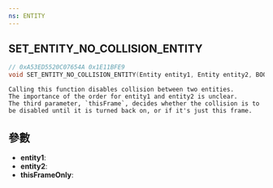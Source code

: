 ```yaml
---
ns: ENTITY
---
```

## SET_ENTITY_NO_COLLISION_ENTITY

```c
// 0xA53ED5520C07654A 0x1E11BFE9
void SET_ENTITY_NO_COLLISION_ENTITY(Entity entity1, Entity entity2, BOOL thisFrameOnly);
```

```
Calling this function disables collision between two entities.
The importance of the order for entity1 and entity2 is unclear.
The third parameter, `thisFrame`, decides whether the collision is to be disabled until it is turned back on, or if it's just this frame.
```

## 參數
* **entity1**: 
* **entity2**: 
* **thisFrameOnly**: 

